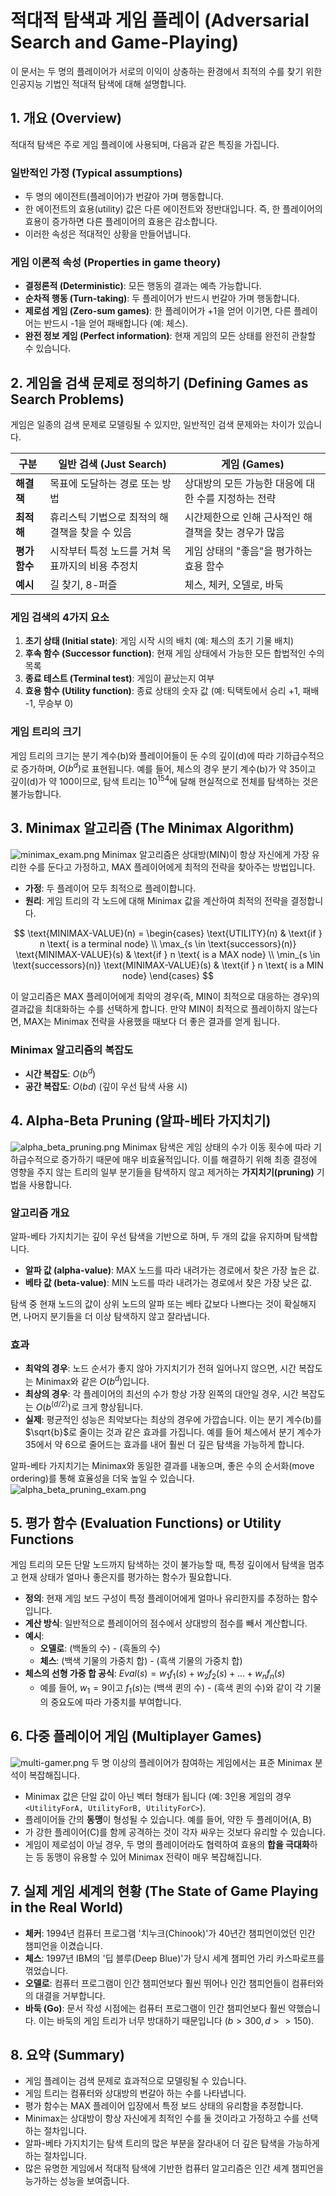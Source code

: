 # 적대적 탐색과 게임 플레이 (Adversarial Search and Game-Playing)

이 문서는 두 명의 플레이어가 서로의 이익이 상충하는 환경에서 최적의 수를 찾기 위한 인공지능 기법인 적대적 탐색에 대해 설명합니다. 

## 1. 개요 (Overview)

적대적 탐색은 주로 게임 플레이에 사용되며, 다음과 같은 특징을 가집니다.

### 일반적인 가정 (Typical assumptions) 
* 두 명의 에이전트(플레이어)가 번갈아 가며 행동합니다. 
* 한 에이전트의 효용(utility) 값은 다른 에이전트와 정반대입니다.  즉, 한 플레이어의 효용이 증가하면 다른 플레이어의 효용은 감소합니다. 
* 이러한 속성은 적대적인 상황을 만들어냅니다. 

### 게임 이론적 속성 (Properties in game theory) 
* **결정론적 (Deterministic)**: 모든 행동의 결과는 예측 가능합니다. 
* **순차적 행동 (Turn-taking)**: 두 플레이어가 반드시 번갈아 가며 행동합니다. 
* **제로섬 게임 (Zero-sum games)**: 한 플레이어가 +1을 얻어 이기면, 다른 플레이어는 반드시 -1을 얻어 패배합니다 (예: 체스). 
* **완전 정보 게임 (Perfect information)**: 현재 게임의 모든 상태를 완전히 관찰할 수 있습니다. 

## 2. 게임을 검색 문제로 정의하기 (Defining Games as Search Problems)

게임은 일종의 검색 문제로 모델링될 수 있지만, 일반적인 검색 문제와는 차이가 있습니다. 

| 구분 | 일반 검색 (Just Search) | 게임 (Games) |
|---|---|---|
| **해결책** | 목표에 도달하는 경로 또는 방법  | 상대방의 모든 가능한 대응에 대한 수를 지정하는 전략  |
| **최적해** | 휴리스틱 기법으로 최적의 해결책을 찾을 수 있음  | 시간제한으로 인해 근사적인 해결책을 찾는 경우가 많음  |
| **평가 함수** | 시작부터 특정 노드를 거쳐 목표까지의 비용 추정치  | 게임 상태의 "좋음"을 평가하는 효용 함수  |
| **예시** | 길 찾기, 8-퍼즐  | 체스, 체커, 오델로, 바둑  |

### 게임 검색의 4가지 요소 
1.  **초기 상태 (Initial state)**: 게임 시작 시의 배치 (예: 체스의 초기 기물 배치) 
2.  **후속 함수 (Successor function)**: 현재 게임 상태에서 가능한 모든 합법적인 수의 목록 
3.  **종료 테스트 (Terminal test)**: 게임이 끝났는지 여부 
4.  **효용 함수 (Utility function)**: 종료 상태의 숫자 값 (예: 틱택토에서 승리 +1, 패배 -1, 무승부 0) 

### 게임 트리의 크기
게임 트리의 크기는 분기 계수(b)와 플레이어들이 둔 수의 깊이(d)에 따라 기하급수적으로 증가하며, $O(b^d)$로 표현됩니다.  예를 들어, 체스의 경우 분기 계수(b)가 약 35이고 깊이(d)가 약 100이므로, 탐색 트리는 $10^{154}$에 달해 현실적으로 전체를 탐색하는 것은 불가능합니다. 

## 3. Minimax 알고리즘 (The Minimax Algorithm)
![minimax_exam.png](./images/minimax_exam.png)
Minimax 알고리즘은 상대방(MIN)이 항상 자신에게 가장 유리한 수를 둔다고 가정하고, MAX 플레이어에게 최적의 전략을 찾아주는 방법입니다. 

* **가정**: 두 플레이어 모두 최적으로 플레이합니다. 
* **원리**: 게임 트리의 각 노드에 대해 Minimax 값을 계산하여 최적의 전략을 결정합니다. 

$$
\text{MINIMAX-VALUE}(n) =
\begin{cases}
\text{UTILITY}(n) & \text{if } n \text{ is a terminal node} \\
\max_{s \in \text{successors}(n)} \text{MINIMAX-VALUE}(s) & \text{if } n \text{ is a MAX node} \\
\min_{s \in \text{successors}(n)} \text{MINIMAX-VALUE}(s) & \text{if } n \text{ is a MIN node}
\end{cases}
$$


이 알고리즘은 MAX 플레이어에게 최악의 경우(즉, MIN이 최적으로 대응하는 경우)의 결과값을 최대화하는 수를 선택하게 합니다.  만약 MIN이 최적으로 플레이하지 않는다면, MAX는 Minimax 전략을 사용했을 때보다 더 좋은 결과를 얻게 됩니다. 

### Minimax 알고리즘의 복잡도 
* **시간 복잡도**: $O(b^d)$ 
* **공간 복잡도**: $O(bd)$ (깊이 우선 탐색 사용 시) 

## 4. Alpha-Beta Pruning (알파-베타 가지치기)
![alpha_beta_pruning.png](./images/alpha_beta_pruning.png)
Minimax 탐색은 게임 상태의 수가 이동 횟수에 따라 기하급수적으로 증가하기 때문에 매우 비효율적입니다.  이를 해결하기 위해 최종 결정에 영향을 주지 않는 트리의 일부 분기들을 탐색하지 않고 제거하는 **가지치기(pruning)** 기법을 사용합니다.

### 알고리즘 개요 
알파-베타 가지치기는 깊이 우선 탐색을 기반으로 하며, 두 개의 값을 유지하며 탐색합니다.
* **알파 값 (alpha-value)**: MAX 노드를 따라 내려가는 경로에서 찾은 가장 높은 값. 
* **베타 값 (beta-value)**: MIN 노드를 따라 내려가는 경로에서 찾은 가장 낮은 값. 

탐색 중 현재 노드의 값이 상위 노드의 알파 또는 베타 값보다 나쁘다는 것이 확실해지면, 나머지 분기들을 더 이상 탐색하지 않고 잘라냅니다. 

### 효과 
* **최악의 경우**: 노드 순서가 좋지 않아 가지치기가 전혀 일어나지 않으면, 시간 복잡도는 Minimax와 같은 $O(b^d)$입니다. 
* **최상의 경우**: 각 플레이어의 최선의 수가 항상 가장 왼쪽의 대안일 경우, 시간 복잡도는 $O(b^{(d/2)})$로 크게 향상됩니다. 
* **실제**: 평균적인 성능은 최악보다는 최상의 경우에 가깝습니다.  이는 분기 계수(b)를 $\sqrt{b}$로 줄이는 것과 같은 효과를 가집니다.  예를 들어 체스에서 분기 계수가 35에서 약 6으로 줄어드는 효과를 내어 훨씬 더 깊은 탐색을 가능하게 합니다. 

알파-베타 가지치기는 Minimax와 동일한 결과를 내놓으며, 좋은 수의 순서화(move ordering)를 통해 효율성을 더욱 높일 수 있습니다. 
![alpha_beta_pruning_exam.png](./images/alpha_beta_pruning_exam.png)

## 5. 평가 함수 (Evaluation Functions) or Utility Functions

게임 트리의 모든 단말 노드까지 탐색하는 것이 불가능할 때, 특정 깊이에서 탐색을 멈추고 현재 상태가 얼마나 좋은지를 평가하는 함수가 필요합니다. 

* **정의**: 현재 게임 보드 구성이 특정 플레이어에게 얼마나 유리한지를 추정하는 함수입니다. 
* **계산 방식**: 일반적으로 플레이어의 점수에서 상대방의 점수를 빼서 계산합니다. 
* **예시**:
    * **오델로**: (백돌의 수) - (흑돌의 수) 
    * **체스**: (백색 기물의 가중치 합) - (흑색 기물의 가중치 합) 
* **체스의 선형 가중 합 공식**:
  $Eval(s) = w_{1}f_{1}(s) + w_{2}f_{2}(s) + ... + w_{n}f_{n}(s)$ 
    * 예를 들어, $w_1=9$이고 $f_1(s)$는 (백색 퀸의 수) - (흑색 퀸의 수)와 같이 각 기물의 중요도에 따라 가중치를 부여합니다. 

## 6. 다중 플레이어 게임 (Multiplayer Games)
![multi-gamer.png](./images/multi-gamer.png)
두 명 이상의 플레이어가 참여하는 게임에서는 표준 Minimax 분석이 복잡해집니다. 

* Minimax 값은 단일 값이 아닌 벡터 형태가 됩니다 (예: 3인용 게임의 경우 `<UtilityForA, UtilityForB, UtilityForC>`). 
* 플레이어들 간의 **동맹**이 형성될 수 있습니다. 예를 들어, 약한 두 플레이어(A, B)
* 가 강한 플레이어(C)를 함께 공격하는 것이 각자 싸우는 것보다 유리할 수 있습니다. 
* 게임이 제로섬이 아닐 경우, 두 명의 플레이어라도 협력하여 효용의 **합을 극대화**하는 등 동맹이 유용할 수 있어 Minimax 전략이 매우 복잡해집니다. 

## 7. 실제 게임 세계의 현황 (The State of Game Playing in the Real World) 

* **체커**: 1994년 컴퓨터 프로그램 '치누크(Chinook)'가 40년간 챔피언이었던 인간 챔피언을 이겼습니다. 
* **체스**: 1997년 IBM의 '딥 블루(Deep Blue)'가 당시 세계 챔피언 가리 카스파로프를 꺾었습니다. 
* **오델로**: 컴퓨터 프로그램이 인간 챔피언보다 훨씬 뛰어나 인간 챔피언들이 컴퓨터와의 대결을 거부합니다. 
* **바둑 (Go)**: 문서 작성 시점에는 컴퓨터 프로그램이 인간 챔피언보다 훨씬 약했습니다.  이는 바둑의 게임 트리가 너무 방대하기 때문입니다 ($b > 300, d >> 150$). 

## 8. 요약 (Summary) 

* 게임 플레이는 검색 문제로 효과적으로 모델링될 수 있습니다. 
* 게임 트리는 컴퓨터와 상대방의 번갈아 하는 수를 나타냅니다. 
* 평가 함수는 MAX 플레이어 입장에서 특정 보드 상태의 유리함을 추정합니다. 
* Minimax는 상대방이 항상 자신에게 최적인 수를 둘 것이라고 가정하고 수를 선택하는 절차입니다. 
* 알파-베타 가지치기는 탐색 트리의 많은 부분을 잘라내어 더 깊은 탐색을 가능하게 하는 절차입니다. 
* 많은 유명한 게임에서 적대적 탐색에 기반한 컴퓨터 알고리즘은 인간 세계 챔피언을 능가하는 성능을 보여줍니다. 